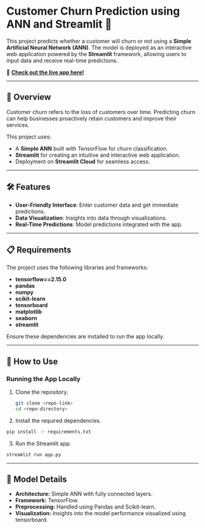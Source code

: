 # Customer Churn Prediction using ANN and Streamlit 🚀

This project predicts whether a customer will churn or not using a **Simple Artificial Neural Network (ANN)**. The model is deployed as an interactive web application powered by the **Streamlit** framework, allowing users to input data and receive real-time predictions.

🔗 **[Check out the live app here!](https://churn-classification-ann-hb6hv3knffjfhyds24dfft.streamlit.app/)**

---

## 📌 Overview

Customer churn refers to the loss of customers over time. Predicting churn can help businesses proactively retain customers and improve their services. 

This project uses:
- A **Simple ANN** built with TensorFlow for churn classification.
- **Streamlit** for creating an intuitive and interactive web application.
- Deployment on **Streamlit Cloud** for seamless access.

---

## 🛠️ Features
- **User-Friendly Interface**: Enter customer data and get immediate predictions.
- **Data Visualization**: Insights into data through visualizations.
- **Real-Time Predictions**: Model predictions integrated with the app.

---

## 📋 Requirements
The project uses the following libraries and frameworks:
- **tensorflow==2.15.0**
- **pandas**
- **numpy**
- **scikit-learn**
- **tensorboard**
- **matplotlib**
- **seaborn**
- **streamlit**

Ensure these dependencies are installed to run the app locally.

---

## 🚀 How to Use

### Running the App Locally
1. Clone the repository.
   ```bash
   git clone <repo-link>
   cd <repo-directory>
   
2. Install the required dependencies.
```bash
pip install -r requirements.txt
```
3. Run the Streamlit app.
```bash
streamlit run app.py
```
---

## 🧠 Model Details
- **Architecture:** Simple ANN with fully connected layers.
- **Framework:** TensorFlow.
- **Preprocessing:** Handled using Pandas and Scikit-learn.
- **Visualization:** Insights into the model performance visualized using tensorboard.
